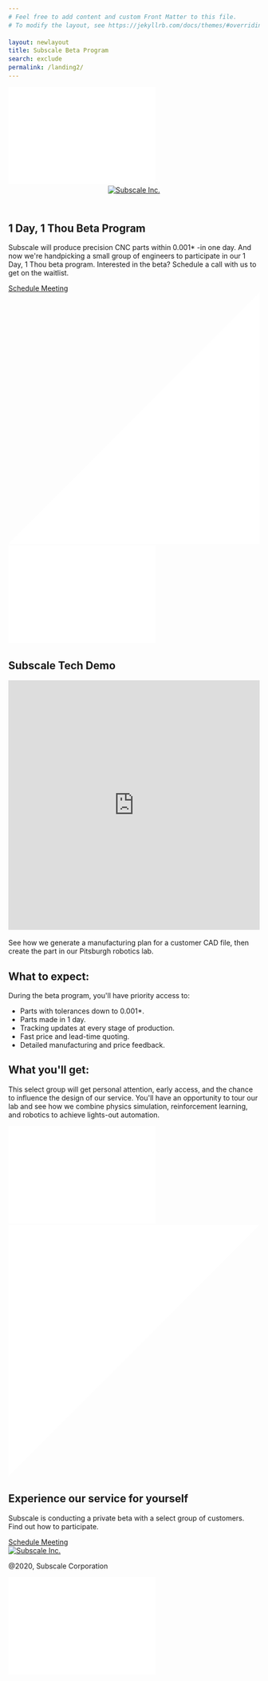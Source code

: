 ```yaml
---
# Feel free to add content and custom Front Matter to this file.
# To modify the layout, see https://jekyllrb.com/docs/themes/#overriding-theme-defaults

layout: newlayout
title: Subscale Beta Program
search: exclude
permalink: /landing2/
---
```


<section class="banner minh">
  <img src="/assets/images/bg-gradient.png" class="gd1"/>
  <header class="site-header" role="banner">
      <div class="container">
          <div class="logo">
              <a href="/"><img data-aos="fade-in" src="/assets/images/logo.png" alt="Subscale Inc."></a>
          </div>
      </div>
  </header>
  <div class="container">
    <div class="banner-content">
      <h1>1 Day, 1 Thou Beta Program</h1>
      <p>Subscale will produce precision CNC parts within 0.001* -in one day. And now we're handpicking a small group of engineers to participate in our 1 Day, 1 Thou beta program. Interested in the beta? Schedule a call with us to get on the waitlist.</p>
      <a class="cta" href="#signup" rel="modal:open">Schedule Meeting</a>
    </div>
  
  
  </div>
  <svg xmlns="http://www.w3.org/2000/svg" viewBox="0 0 100 100" preserveAspectRatio="none" class="top-svg">
    <polygon fill="white" points="0,100 100,0 100,100"/>
  </svg>
  <img src="/assets/images/bg-gradient.png" class="gd2"/>
</section>

<section class="video">
  <div class="container">
  <h2 class="text-white">Subscale Tech Demo</h2>
    <iframe src="https://player.vimeo.com/video/425012407" width="100%" height="500" frameborder="0" allow="autoplay; fullscreen" allowfullscreen="" class="iframe"></iframe>
    <p class="text-purple">See how we generate a manufacturing plan for a customer CAD file, then create the part in our Pitsburgh robotics lab.</p>
      <div class="info">
        <div class="flex">
          <h2>What to expect:</h2>
          <div class="child2 w85">
          <p class="text-purple bold">During the beta program, you'll have priority access to:</p>
          <ul class="list">
            <li>Parts with tolerances down to 0.001*.</li>
            <li>Parts made in 1 day.</li>
            <li>Tracking updates at every stage of production.</li>
            <li>Fast price and lead-time quoting.</li>
            <li>Detailed manufacturing and price feedback.</li>
          </ul>
          </div>
        </div>
      </div>
      <div class="info">
        <div class="flex">
          <h2>What you'll get:</h2>
          <div class="child2">
          <p class="text-light">This select group will get personal attention, early access, and the chance to influence the design of our service. You'll have an opportunity to tour our lab and see how we combine physics simulation, reinforcement learning, and robotics to achieve lights-out automation.</p>
          </div>
        </div>
      </div>
    </div>
</section>

<section class="banner pt">
<img src="/assets/images/bg-gradient.png" class="gd3"/>
<svg xmlns="http://www.w3.org/2000/svg" viewBox="0 0 100 100" preserveAspectRatio="none" class="bt-svg">
    <polygon fill="white" points="0 0, 0 100, 100 0"/>
  </svg>
  <div class="container">
    <div class="banner-content">
      <h1>Experience our service for yourself</h1>
      <p>Subscale is conducting a private beta with a select group of customers. Find out how to participate.</p>
      <a class="cta" href="#signup" rel="modal:open">Schedule Meeting</a>
    </div>
  </div>
<footer class="site-footer">
      <div class="container">
          <div class="logo">
              <a href="/"><img data-aos="fade-in" src="/assets/images/logo.png" alt="Subscale Inc."></a>
          </div>
          <p class="text-sm">@2020, Subscale Corporation</p>
      </div>
  </footer>
  <img src="/assets/images/bg-gradient.png" class="gd4"/>
</section>


<div id="signup" class="modal">
<div class="meetings-iframe-container" data-src="https://meetings.hubspot.com/stephen236/beta-interview?embed=true"></div>
</div>

<script>
  window.intercomSettings = {
    app_id: "xg935s5s"
  };
</script>

<script>
// We pre-filled your app ID in the widget URL: 'https://widget.intercom.io/widget/xg935s5s'
(function(){var w=window;var ic=w.Intercom;if(typeof ic==="function"){ic('reattach_activator');ic('update',w.intercomSettings);}else{var d=document;var i=function(){i.c(arguments);};i.q=[];i.c=function(args){i.q.push(args);};w.Intercom=i;var l=function(){var s=d.createElement('script');s.type='text/javascript';s.async=true;s.src='https://widget.intercom.io/widget/xg935s5s';var x=d.getElementsByTagName('script')[0];x.parentNode.insertBefore(s,x);};if(w.attachEvent){w.attachEvent('onload',l);}else{w.addEventListener('load',l,false);}}})();
</script>

